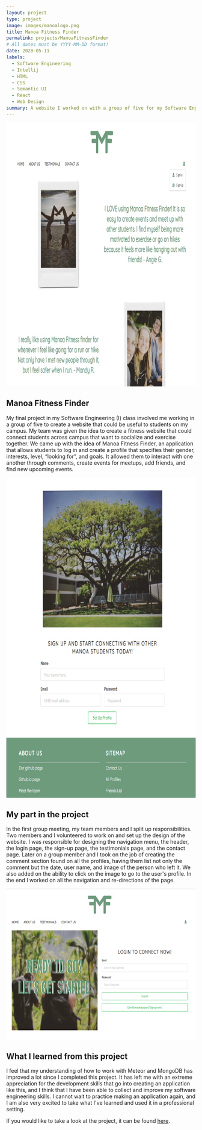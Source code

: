 ```yaml
---
layout: project
type: project
image: images/manoalogo.png
title: Manoa Fitness Finder
permalink: projects/ManoaFitnessFinder
# All dates must be YYYY-MM-DD format!
date: 2020-05-11
labels:
  - Software Engineering
  - Intellij
  - HTML
  - CSS
  - Semantic UI
  - React
  - Web Design
summary: A website I worked on with a group of five for my Software Engineering I class.
---
```


<img class="ui image" src="../images/mf1.png" height="700" width="900" alt="">

## Manoa Fitness Finder

My final project in my Software Engineering (I) class involved me working in a group of five to create a website that could be useful to students on my campus. My team was given the idea to create a fitness website that could connect students across campus that want to socialize and exercise together. We came up with the idea of Manoa Fitness Finder, an application that allows students to log in and create a profile that specifies their gender, interests, level, “looking for”, and goals. It allowed them to interact with one another through comments, create events for meetups, add friends, and find new upcoming events. 

<img class="ui image" src="../images/mf2.png" height="850" width="839"  alt="">

## My part in the project

In the first group meeting, my team members and I split up responsibilities. Two members and I volunteered to work on and set up the design of the website. I was responsible for designing the navigation menu, the header, the login page, the sign-up page, the testimonials page, and the contact page. Later on a group member and I took on the job of creating the comment section found on all the profiles, having them list not only the comment but the date, user name, and image of the person who left it. We also added on the ability to click on the image to go to the user's profile. In the end I worked on all the navigation and re-directions of the page. 

<img class="ui image" src="../images/mf3.png" height="400" width="800"  alt="">

## What I learned from this project

I feel that my understanding of how to work with Meteor and MongoDB has improved a lot since I completed this project. It has left me with an extreme appreciation for the development skills that go into creating an application like this, and I think that I have been able to collect and improve my software engineering skills. I cannot wait to practice making an application again, and I am also very excited to take what I've learned and used it in a professional setting. 

If you would like to take a look at the project, it can be found <a href="https://github.com/manoafitnessfinder/app">here</a>.